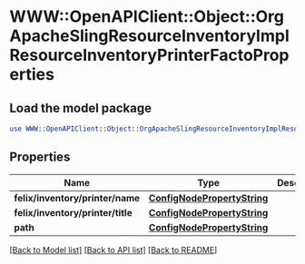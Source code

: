 # WWW::OpenAPIClient::Object::OrgApacheSlingResourceInventoryImplResourceInventoryPrinterFactoProperties

## Load the model package
```perl
use WWW::OpenAPIClient::Object::OrgApacheSlingResourceInventoryImplResourceInventoryPrinterFactoProperties;
```

## Properties
Name | Type | Description | Notes
------------ | ------------- | ------------- | -------------
**felix/inventory/printer/name** | [**ConfigNodePropertyString**](ConfigNodePropertyString.md) |  | [optional] 
**felix/inventory/printer/title** | [**ConfigNodePropertyString**](ConfigNodePropertyString.md) |  | [optional] 
**path** | [**ConfigNodePropertyString**](ConfigNodePropertyString.md) |  | [optional] 

[[Back to Model list]](../README.md#documentation-for-models) [[Back to API list]](../README.md#documentation-for-api-endpoints) [[Back to README]](../README.md)


